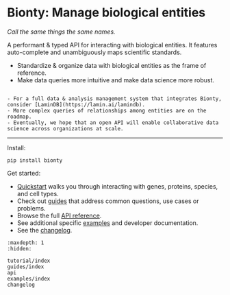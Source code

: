 # Bionty: Manage biological entities

_Call the same things the same names._

A performant & typed API for interacting with biological entities. It features auto-complete and unambiguously maps scientific standards.

- Standardize & organize data with biological entities as the frame of reference.
- Make data queries more intuitive and make data science more robust.

```{Note}

- For a full data & analysis management system that integrates Bionty, consider [LaminDB](https://lamin.ai/lamindb).
- More complex queries of relationships among entities are on the roadmap.
- Eventually, we hope that an open API will enable collaborative data science across organizations at scale.
```

---

Install:

```
pip install bionty
```

Get started:

- [Quickstart](tutorial/quickstart) walks you through interacting with genes, proteins, species, and cell types.
- Check out [guides](guides/index) that address common questions, use cases or problems.
- Browse the full [API reference](api).
- See additional specific [examples](examples/index) and developer documentation.
- See the [changelog](changelog).

```{toctree}
:maxdepth: 1
:hidden:

tutorial/index
guides/index
api
examples/index
changelog
```
